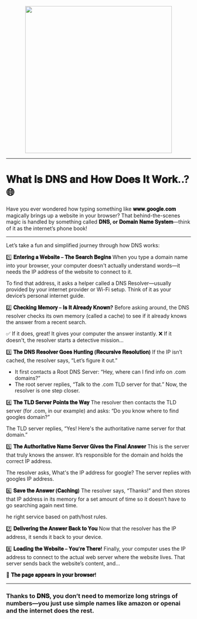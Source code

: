 <div align="center">
<img width="400" src="https://media.licdn.com/dms/image/v2/D4E22AQF1IWc9Hlsr6w/feedshare-shrink_800/B4EZbTdI.pGQA0-/0/1747304357130?e=1750291200&v=beta&t=NNdxet25khebKk2Lj3LFv9IXY5tfJxeseTfSZQEJVJY" />
</div>

---

# 𝐖𝐡𝐚𝐭 𝐢𝐬 𝐃𝐍𝐒 𝐚𝐧𝐝 𝐇𝐨𝐰 𝐃𝐨𝐞𝐬 𝐈𝐭 𝐖𝐨𝐫𝐤..? 🌐

Have you ever wondered how typing something like **𝐰𝐰𝐰.𝐠𝐨𝐨𝐠𝐥𝐞.𝐜𝐨𝐦** magically brings up a website in your browser? 
That behind-the-scenes magic is handled by something called **𝐃𝐍𝐒, or 𝐃𝐨𝐦𝐚𝐢𝐧 𝐍𝐚𝐦𝐞 𝐒𝐲𝐬𝐭𝐞𝐦**—think of it as the internet’s phone book!

---

Let’s take a fun and simplified journey through how DNS works:

1️⃣ **𝐄𝐧𝐭𝐞𝐫𝐢𝐧𝐠 𝐚 𝐖𝐞𝐛𝐬𝐢𝐭𝐞 – 𝐓𝐡𝐞 𝐒𝐞𝐚𝐫𝐜𝐡 𝐁𝐞𝐠𝐢𝐧𝐬**
When you type a domain name into your browser, your computer doesn't actually understand words—it needs the IP address of the website to connect to it.

To find that address, it asks a helper called a DNS Resolver—usually provided by your internet provider or Wi-Fi setup. Think of it as your device’s personal internet guide.

2️⃣ **𝐂𝐡𝐞𝐜𝐤𝐢𝐧𝐠 𝐌𝐞𝐦𝐨𝐫𝐲 – 𝐈𝐬 𝐈𝐭 𝐀𝐥𝐫𝐞𝐚𝐝𝐲 𝐊𝐧𝐨𝐰𝐧?**
Before asking around, the DNS resolver checks its own memory (called a cache) to see if it already knows the answer from a recent search.

✅ If it does, great! It gives your computer the answer instantly.
❌ If it doesn't, the resolver starts a detective mission…

3️⃣ **𝐓𝐡𝐞 𝐃𝐍𝐒 𝐑𝐞𝐬𝐨𝐥𝐯𝐞𝐫 𝐆𝐨𝐞𝐬 𝐇𝐮𝐧𝐭𝐢𝐧𝐠 (𝐑𝐞𝐜𝐮𝐫𝐬𝐢𝐯𝐞 𝐑𝐞𝐬𝐨𝐥𝐮𝐭𝐢𝐨𝐧)**
If the IP isn’t cached, the resolver says, “Let’s figure it out.”

 - It first contacts a Root DNS Server: “Hey, where can I find info on .com domains?”
 - The root server replies, “Talk to the .com TLD server for that.”
 Now, the resolver is one step closer.

4️⃣ **𝐓𝐡𝐞 𝐓𝐋𝐃 𝐒𝐞𝐫𝐯𝐞𝐫 𝐏𝐨𝐢𝐧𝐭𝐬 𝐭𝐡𝐞 𝐖𝐚𝐲**
The resolver then contacts the TLD server (for .com, in our example) and asks:
 “Do you know where to find googles domain?”

The TLD server replies, “Yes! Here's the authoritative name server for that domain.”

5️⃣ **𝐓𝐡𝐞 𝐀𝐮𝐭𝐡𝐨𝐫𝐢𝐭𝐚𝐭𝐢𝐯𝐞 𝐍𝐚𝐦𝐞 𝐒𝐞𝐫𝐯𝐞𝐫 𝐆𝐢𝐯𝐞𝐬 𝐭𝐡𝐞 𝐅𝐢𝐧𝐚𝐥 𝐀𝐧𝐬𝐰𝐞𝐫**
This is the server that truly knows the answer. It’s responsible for the domain and holds the correct IP address.

The resolver asks, What's the IP address for google?
The server replies with googles IP address.

6️⃣ **𝐒𝐚𝐯𝐞 𝐭𝐡𝐞 𝐀𝐧𝐬𝐰𝐞𝐫 (𝐂𝐚𝐜𝐡𝐢𝐧𝐠)**
The resolver says, “Thanks!” and then stores that IP address in its memory for a set amount of time so it doesn’t have to go searching again next time.

he right service based on path/host rules.

7️⃣ **𝐃𝐞𝐥𝐢𝐯𝐞𝐫𝐢𝐧𝐠 𝐭𝐡𝐞 𝐀𝐧𝐬𝐰𝐞𝐫 𝐁𝐚𝐜𝐤 𝐭𝐨 𝐘𝐨𝐮**
Now that the resolver has the IP address, it sends it back to your device.

8️⃣ **𝐋𝐨𝐚𝐝𝐢𝐧𝐠 𝐭𝐡𝐞 𝐖𝐞𝐛𝐬𝐢𝐭𝐞 – 𝐘𝐨𝐮’𝐫𝐞 𝐓𝐡𝐞𝐫𝐞!**
Finally, your computer uses the IP address to connect to the actual web server where the website lives. That server sends back the website’s content, and…

 🎉 **𝐓𝐡𝐞 𝐩𝐚𝐠𝐞 𝐚𝐩𝐩𝐞𝐚𝐫𝐬 𝐢𝐧 𝐲𝐨𝐮𝐫 𝐛𝐫𝐨𝐰𝐬𝐞𝐫!**

---

### Thanks to 𝐃𝐍𝐒, you don’t need to memorize long strings of numbers—you just use simple names like amazon or openai and the internet does the rest. 
